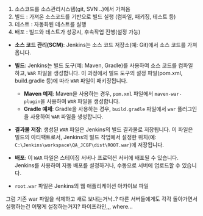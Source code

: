 1. 소스코드를 소스관리시스템(git, SVN ..)에서 가져옴
2. 빌드 : 가져온 소스코드를 기반으로 빌드 실행 (컴파일, 패키징, 테스트 등)
3.  테스트 : 자동화된 테스트를 실행
4. 배포 : 빌드와 테스트가 성공시, 후속작업 진행(설정 가능)



- **소스 코드 관리(SCM)**: Jenkins는 소스 코드 저장소(예: Git)에서 소스 코드를 가져옵니다.

- **빌드**: Jenkins는 빌드 도구(예: Maven, Gradle)를 사용하여 소스 코드를 컴파일하고, `WAR` 파일을 생성합니다. 이 과정에서 빌드 도구의 설정 파일(pom.xml, build.gradle 등)에 따라 `WAR` 파일이 패키징됩니다.
    
    - **Maven 예제**: Maven을 사용하는 경우, `pom.xml` 파일에서 `maven-war-plugin`을 사용하여 `WAR` 파일을 생성합니다.
    - **Gradle 예제**: Gradle을 사용하는 경우, `build.gradle` 파일에서 `war` 플러그인을 사용하여 `WAR` 파일을 생성합니다.
- **결과물 저장**: 생성된 `WAR` 파일은 Jenkins의 빌드 결과물로 저장됩니다. 이 파일은 빌드의 아티팩트로서, Jenkins의 빌드 작업에서 설정한 위치(예: `C:\Jenkins\workspace\QA_JCGF\dist\ROOT.war`)에 저장됩니다.
    
- **배포**: 이 `WAR` 파일은 스테이징 서버나 프로덕션 서버에 배포될 수 있습니다. Jenkins를 사용하여 자동 배포를 설정하거나, 수동으로 서버에 업로드할 수 있습니다.





- `root.war` 파일은 Jenkins의 웹 애플리케이션 아카이브 파일




그럼 기존 war 파일을 삭제하고 새로 보내는거낙..?
다른 서버들에게도 각각 돌아가면서 실행하는건 어떻게 설정하는거지? 파이프라인,,, where...